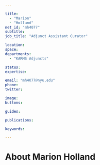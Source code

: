 ```yaml
---

title:
  - "Marion"
  - "Holland"
net_id: "mh4077"
subtitle: 
job_title: "Adjunct Assistant Curator"

location: 
space: 
departments:
  - "KARMS Adjuncts"

status: 
expertise:

email: "mh4077@nyu.edu"
phone: 
twitter: 

image: 
buttons:

guides:

publications:

keywords:

---
```


# About Marion Holland


